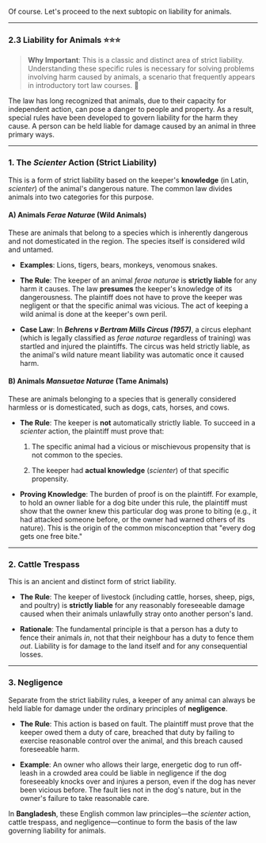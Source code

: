 Of course. Let's proceed to the next subtopic on liability for animals.

---

### 2.3 Liability for Animals ⭐⭐⭐

> **Why Important**: This is a classic and distinct area of strict liability. Understanding these specific rules is necessary for solving problems involving harm caused by animals, a scenario that frequently appears in introductory tort law courses. 🐾

The law has long recognized that animals, due to their capacity for independent action, can pose a danger to people and property. As a result, special rules have been developed to govern liability for the harm they cause. A person can be held liable for damage caused by an animal in three primary ways.

---

### 1. The _Scienter_ Action (Strict Liability)

This is a form of strict liability based on the keeper's **knowledge** (in Latin, _scienter_) of the animal's dangerous nature. The common law divides animals into two categories for this purpose.

#### A) Animals _Ferae Naturae_ (Wild Animals)

These are animals that belong to a species which is inherently dangerous and not domesticated in the region. The species itself is considered wild and untamed.

- **Examples**: Lions, tigers, bears, monkeys, venomous snakes.
    
- **The Rule**: The keeper of an animal _ferae naturae_ is **strictly liable** for any harm it causes. The law **presumes** the keeper's knowledge of its dangerousness. The plaintiff does not have to prove the keeper was negligent or that the specific animal was vicious. The act of keeping a wild animal is done at the keeper's own peril.
    
- **Case Law**: In **_Behrens v Bertram Mills Circus (1957)_**, a circus elephant (which is legally classified as _ferae naturae_ regardless of training) was startled and injured the plaintiffs. The circus was held strictly liable, as the animal's wild nature meant liability was automatic once it caused harm.
    

#### B) Animals _Mansuetae Naturae_ (Tame Animals)

These are animals belonging to a species that is generally considered harmless or is domesticated, such as dogs, cats, horses, and cows.

- **The Rule**: The keeper is **not** automatically strictly liable. To succeed in a _scienter_ action, the plaintiff must prove that:
    
    1. The specific animal had a vicious or mischievous propensity that is not common to the species.
        
    2. The keeper had **actual knowledge** (_scienter_) of that specific propensity.
        
- **Proving Knowledge**: The burden of proof is on the plaintiff. For example, to hold an owner liable for a dog bite under this rule, the plaintiff must show that the owner knew this particular dog was prone to biting (e.g., it had attacked someone before, or the owner had warned others of its nature). This is the origin of the common misconception that "every dog gets one free bite."
    

---

### 2. Cattle Trespass

This is an ancient and distinct form of strict liability.

- **The Rule**: The keeper of livestock (including cattle, horses, sheep, pigs, and poultry) is **strictly liable** for any reasonably foreseeable damage caused when their animals unlawfully stray onto another person's land.
    
- **Rationale**: The fundamental principle is that a person has a duty to fence their animals _in_, not that their neighbour has a duty to fence them _out_. Liability is for damage to the land itself and for any consequential losses.
    

---

### 3. Negligence

Separate from the strict liability rules, a keeper of any animal can always be held liable for damage under the ordinary principles of **negligence**.

- **The Rule**: This action is based on fault. The plaintiff must prove that the keeper owed them a duty of care, breached that duty by failing to exercise reasonable control over the animal, and this breach caused foreseeable harm.
    
- **Example**: An owner who allows their large, energetic dog to run off-leash in a crowded area could be liable in negligence if the dog foreseeably knocks over and injures a person, even if the dog has never been vicious before. The fault lies not in the dog's nature, but in the owner's failure to take reasonable care.
    

In **Bangladesh**, these English common law principles—the _scienter_ action, cattle trespass, and negligence—continue to form the basis of the law governing liability for animals.